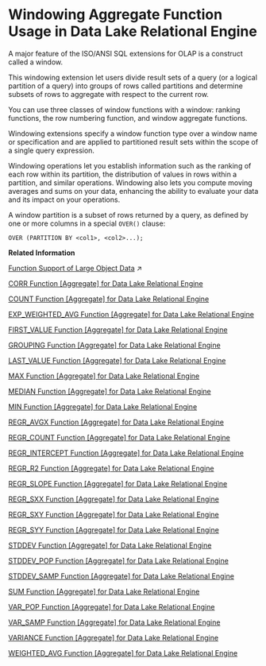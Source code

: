 <!-- loioa527f35684f21015a092a69470690c91 -->

# Windowing Aggregate Function Usage in Data Lake Relational Engine

A major feature of the ISO/ANSI SQL extensions for OLAP is a construct called a window.

This windowing extension let users divide result sets of a query \(or a logical partition of a query\) into groups of rows called partitions and determine subsets of rows to aggregate with respect to the current row.

You can use three classes of window functions with a window: ranking functions, the row numbering function, and window aggregate functions.

Windowing extensions specify a window function type over a window name or specification and are applied to partitioned result sets within the scope of a single query expression.

Windowing operations let you establish information such as the ranking of each row within its partition, the distribution of values in rows within a partition, and similar operations. Windowing also lets you compute moving averages and sums on your data, enhancing the ability to evaluate your data and its impact on your operations.

A window partition is a subset of rows returned by a query, as defined by one or more columns in a special `OVER()` clause:

```
OVER (PARTITION BY <col1>, <col2>...);
```

**Related Information**  


[Function Support of Large Object Data](https://help.sap.com/viewer/a8937bea84f21015a80bc776cf758d50/2024_1_QRC/en-US/a60363a384f21015a7f7bc6286516522.html "Learn about the functions that support the LONG BINARY and LONG VARCHAR data types.") :arrow_upper_right:

[CORR Function \[Aggregate\] for Data Lake Relational Engine](corr-function-aggregate-for-data-lake-relational-engine-a53fefe.md "Returns the correlation coefficient of a set of number pairs.")

[COUNT Function \[Aggregate\] for Data Lake Relational Engine](count-function-aggregate-for-data-lake-relational-engine-a54290f.md "Counts the number of rows in a group, depending on the specified parameters.")

[EXP\_WEIGHTED\_AVG Function \[Aggregate\] for Data Lake Relational Engine](exp-weighted-avg-function-aggregate-for-data-lake-relational-engine-a551b4f.md "Calculates an exponential weighted moving average. Weightings determine the relative importance of each quantity that makes up the average.")

[FIRST\_VALUE Function \[Aggregate\] for Data Lake Relational Engine](first-value-function-aggregate-for-data-lake-relational-engine-a5523f3.md "Returns the first value from a set of values.")

[GROUPING Function \[Aggregate\] for Data Lake Relational Engine](grouping-function-aggregate-for-data-lake-relational-engine-a554461.md "Identifies whether a column in a ROLLUP or CUBE operation result set is NULL because it is part of a subtotal row, or NULL because of the underlying data.")

[LAST\_VALUE Function \[Aggregate\] for Data Lake Relational Engine](last-value-function-aggregate-for-data-lake-relational-engine-a55bfa7.md "Returns the last value from a set of values.")

[MAX Function \[Aggregate\] for Data Lake Relational Engine](max-function-aggregate-for-data-lake-relational-engine-a5626d6.md "Returns the maximum expression value found in each group of rows.")

[MEDIAN Function \[Aggregate\] for Data Lake Relational Engine](median-function-aggregate-for-data-lake-relational-engine-a562edf.md "Returns the median of an expression.")

[MIN Function \[Aggregate\] for Data Lake Relational Engine](min-function-aggregate-for-data-lake-relational-engine-a5638af.md "Returns the minimum expression value found in each group of rows.")

[REGR\_AVGX Function \[Aggregate\] for Data Lake Relational Engine](regr-avgx-function-aggregate-for-data-lake-relational-engine-a573b70.md "Computes the average of the independent variable of the regression line.")

[REGR\_COUNT Function \[Aggregate\] for Data Lake Relational Engine](regr-count-function-aggregate-for-data-lake-relational-engine-a574c56.md "Returns an integer that represents the number of non-NULL number pairs used to fit the regression line.")

[REGR\_INTERCEPT Function \[Aggregate\] for Data Lake Relational Engine](regr-intercept-function-aggregate-for-data-lake-relational-engine-a57548b.md "Computes the y-intercept of the linear regression line that best fits the dependent and independent variables.")

[REGR\_R2 Function \[Aggregate\] for Data Lake Relational Engine](regr-r2-function-aggregate-for-data-lake-relational-engine-a575c77.md "Computes the coefficient of determination (also referred to as R-squared or the goodness-of-fit statistic) for the regression line.")

[REGR\_SLOPE Function \[Aggregate\] for Data Lake Relational Engine](regr-slope-function-aggregate-for-data-lake-relational-engine-a57647a.md "Computes the slope of the linear regression line, fitted to non-NULL pairs.")

[REGR\_SXX Function \[Aggregate\] for Data Lake Relational Engine](regr-sxx-function-aggregate-for-data-lake-relational-engine-a576c83.md "Computes the slope of the linear regression line, fitted to non-NULL pairs.")

[REGR\_SXY Function \[Aggregate\] for Data Lake Relational Engine](regr-sxy-function-aggregate-for-data-lake-relational-engine-a57748f.md "Returns the sum of products of the dependent and independent variables. Use REGR_SXY to evaluate the statistical validity of a regression model.")

[REGR\_SYY Function \[Aggregate\] for Data Lake Relational Engine](regr-syy-function-aggregate-for-data-lake-relational-engine-a57806c.md "Returns values that can evaluate the statistical validity of a regression model.")

[STDDEV Function \[Aggregate\] for Data Lake Relational Engine](stddev-function-aggregate-for-data-lake-relational-engine-a583716.md "Returns the standard deviation of a set of numbers.")

[STDDEV\_POP Function \[Aggregate\] for Data Lake Relational Engine](stddev-pop-function-aggregate-for-data-lake-relational-engine-a583f35.md "Computes the standard deviation of a population consisting of a numeric-expression, as a DOUBLE.")

[STDDEV\_SAMP Function \[Aggregate\] for Data Lake Relational Engine](stddev-samp-function-aggregate-for-data-lake-relational-engine-a584728.md "Computes the standard deviation of a sample consisting of a numeric-expression, as a DOUBLE.")

[SUM Function \[Aggregate\] for Data Lake Relational Engine](sum-function-aggregate-for-data-lake-relational-engine-a5889fe.md "Returns the total of the specified expression for each group of rows.")

[VAR\_POP Function \[Aggregate\] for Data Lake Relational Engine](var-pop-function-aggregate-for-data-lake-relational-engine-a58ec03.md "Computes the statistical variance of a population consisting of a numeric-expression, as a DOUBLE.")

[VAR\_SAMP Function \[Aggregate\] for Data Lake Relational Engine](var-samp-function-aggregate-for-data-lake-relational-engine-a58f41a.md "Computes the statistical variance of a sample consisting of a numeric-expression, as a DOUBLE.")

[VARIANCE Function \[Aggregate\] for Data Lake Relational Engine](variance-function-aggregate-for-data-lake-relational-engine-a58fdc8.md "Returns the variance of a set of numbers.")

[WEIGHTED\_AVG Function \[Aggregate\] for Data Lake Relational Engine](weighted-avg-function-aggregate-for-data-lake-relational-engine-a590e30.md "Calculates an arithmetically (or linearly) weighted average.")


